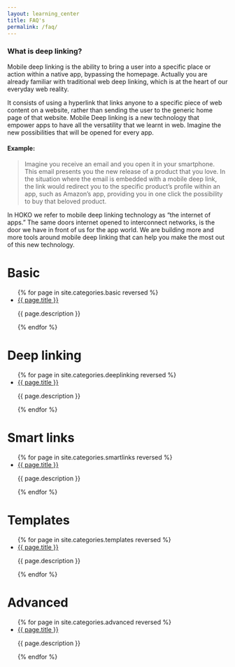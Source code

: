 ```yaml
---
layout: learning_center
title: FAQ's
permalink: /faq/
---
```

### What is deep linking?

Mobile deep linking is the ability to bring a user into a specific place or action within a native
app, bypassing the homepage. Actually you are already familiar with traditional web deep linking,
which is at the heart of our everyday web reality.

It consists of using a hyperlink that links anyone to a specific piece of web content on a website,
rather than sending the user to the generic home page of that website. Mobile Deep linking is a new
technology that empower apps to have all the versatility that we learnt in web. Imagine the new
possibilities that will be opened for every app.

#### Example:

> Imagine you receive an email and you open it in your smartphone. This email presents you the new
release of a product that you love. In the situation where the email is embedded with a mobile deep
link, the link would redirect you to the specific product’s profile within an app, such as Amazon’s
app, providing you in one click the possibility to buy that beloved product.

In HOKO we refer to mobile deep linking technology as “the internet of apps.” The same doors internet opened to interconnect networks, is the door we have in front of us for the app world. We are building more and more tools around mobile deep linking that can help you make the most out of this new technology.

# Basic

<ul class="index-list">
  {% for page in site.categories.basic reversed %}
    <li>
      <a href="{{page.url}}">{{ page.title }}</a>
      <p>{{ page.description }}</p>
    </li>
  {% endfor %}
</ul>

# Deep linking

<ul class="index-list">
  {% for page in site.categories.deeplinking reversed %}
    <li>
      <a href="{{page.url}}">{{ page.title }}</a>
      <p>{{ page.description }}</p>
    </li>
  {% endfor %}
</ul>

# Smart links

<ul class="index-list">
  {% for page in site.categories.smartlinks reversed %}
    <li>
      <a href="{{page.url}}">{{ page.title }}</a>
      <p>{{ page.description }}</p>
    </li>
  {% endfor %}
</ul>

# Templates

<ul class="index-list">
  {% for page in site.categories.templates reversed %}
    <li>
      <a href="{{page.url}}">{{ page.title }}</a>
      <p>{{ page.description }}</p>
    </li>
  {% endfor %}
</ul>

# Advanced

<ul class="index-list">
  {% for page in site.categories.advanced reversed %}
    <li>
      <a href="{{page.url}}">{{ page.title }}</a>
      <p>{{ page.description }}</p>
    </li>
  {% endfor %}
</ul>
